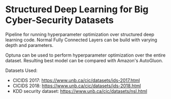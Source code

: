 # Structured Deep Learning for Big Cyber-Security Datasets

Pipeline for running hyperparameter optimization over structured deep learning code. Normal Fully Connected Layers can be build with varying depth and parameters. 

Optuna can be used to perform hyperparameter optimization over the entire dataset. Resulting best model can be compared with Amazon's AutoGluon. 

Datasets Used:
* CICIDS 2017: https://www.unb.ca/cic/datasets/ids-2017.html
* CICIDS 2018: https://www.unb.ca/cic/datasets/ids-2018.html
* KDD security dataset: https://www.unb.ca/cic/datasets/nsl.html
